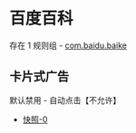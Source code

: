 # 百度百科

存在 1 规则组 - [com.baidu.baike](/src/apps/com.baidu.baike.ts)

## 卡片式广告

默认禁用 - 自动点击【不允许】

- [快照-0](https://i.gkd.li/import/12755717)

